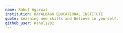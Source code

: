 ```yaml
---
name: Rahul Agarwal
institution: DAYALBAGH EDUCATIONAL INSTITUTE
quote: Learning new skills and Believe in yourself. 
github_user: Rahul1282
---
```

